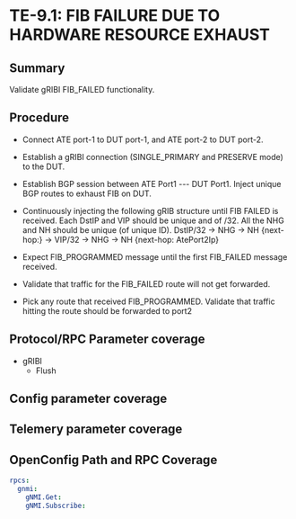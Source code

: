 # TE-9.1: FIB FAILURE DUE TO HARDWARE RESOURCE EXHAUST

## Summary

Validate gRIBI FIB_FAILED functionality.

## Procedure

*   Connect ATE port-1 to DUT port-1, and ATE port-2 to DUT port-2.

*   Establish a gRIBI connection (SINGLE_PRIMARY and PRESERVE mode) to the DUT.

*   Establish BGP session between ATE Port1 --- DUT Port1. Inject unique BGP routes to exhaust FIB on DUT.

*   Continuously injecting the following gRIB structure until FIB FAILED is received. 
    Each DstIP and VIP should be unique and of /32. All the NHG and NH should be unique (of unique ID).
    DstIP/32 -> NHG -> NH {next-hop:} -> VIP/32 -> NHG -> NH {next-hop: AtePort2Ip}
    
*   Expect FIB_PROGRAMMED message until the first FIB_FAILED message received.

*   Validate that traffic for the FIB_FAILED route will not get forwarded. 

*   Pick any route that received FIB_PROGRAMMED. Validate that traffic hitting the route should be forwarded to port2 


## Protocol/RPC Parameter coverage

*   gRIBI
    *   Flush

## Config parameter coverage

## Telemery parameter coverage


## OpenConfig Path and RPC Coverage

```yaml
rpcs:
  gnmi:
    gNMI.Get:
    gNMI.Subscribe:

```
